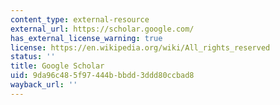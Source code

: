 ```yaml
---
content_type: external-resource
external_url: https://scholar.google.com/
has_external_license_warning: true
license: https://en.wikipedia.org/wiki/All_rights_reserved
status: ''
title: Google Scholar
uid: 9da96c48-5f97-444b-bbdd-3ddd80ccbad8
wayback_url: ''
---
```

